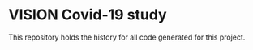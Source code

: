 # VISION Covid-19 study

This repository holds the history for all code generated for this project.


